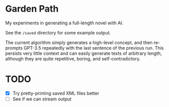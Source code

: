 # Garden Path

My experiments in generating a full-length novel with AI.

See the `/saved` directory for some example output.

The current algorithm simply generates a high-level concept, and then
re-prompts GPT-3.5 repeatedly with the last sentence of the previous
run. This persists very little context and can easily generate
texts of arbitrary length, although they are quite repetitive,
boring, and self-contradictory.

# TODO

- [x] Try pretty-printing saved XML files better
- [ ] See if we can stream output

